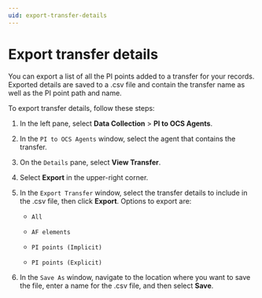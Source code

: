 ```yaml
---
uid: export-transfer-details
---
```


# Export transfer details

You can export a list of all the PI points added to a transfer for your records. Exported details are saved to a .csv file and contain the transfer name as well as the PI point path and name.

To export transfer details, follow these steps:

1. In the left pane, select **Data Collection** > **PI to OCS Agents**.

1. In the `PI to OCS Agents` window, select the agent that contains the transfer.
 
1. On the `Details` pane, select **View Transfer**.

1. Select **Export** in the upper-right corner.

1. In the `Export Transfer` window, select the transfer details to include in the .csv file, then click **Export**. Options to export are:

   - `All`

   - `AF elements`

   - `PI points (Implicit)`

   - `PI points (Explicit)`
   
1. In the `Save As` window, navigate to the location where you want to save the file, enter a name for the .csv file, and then select **Save**.
